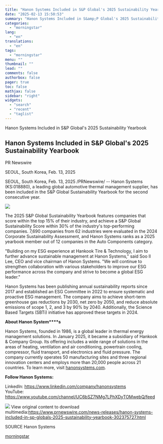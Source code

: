 ```yaml
---
title: "Hanon Systems Included in S&P Global's 2025 Sustainability Yearbook"
date: "2025-02-13 15:50:53"
summary: "Hanon Systems Included in S&amp;P Global's 2025 Sustainability Yearbook Hanon Systems Included in S&amp;P Global's 2025 Sustainability Yearbook PR Newswire SEOUL, South Korea, Feb. 13, 2025 SEOUL, South Korea, Feb. 13, 2025 /PRNewswire/ -- Hanon Systems (KS:018880), a leading global automotive thermal management supplier, has been included in the S&amp;P..."
categories:
  - "morningstar"
lang:
  - "en"
translations:
  - "en"
tags:
  - "morningstar"
menu: ""
thumbnail: ""
lead: ""
comments: false
authorbox: false
pager: true
toc: false
mathjax: false
sidebar: "right"
widgets:
  - "search"
  - "recent"
  - "taglist"
---
```


Hanon Systems Included in S&P Global's 2025 Sustainability Yearbook

Hanon Systems Included in S&P Global's 2025 Sustainability Yearbook
-------------------------------------------------------------------

PR Newswire

SEOUL, South Korea, Feb. 13, 2025


SEOUL, South Korea, Feb. 13, 2025 /PRNewswire/ -- Hanon Systems (KS:018880), a leading global automotive thermal management supplier, has been included in the S&P Global Sustainability Yearbook for the second consecutive year.

[![](https://mma.prnewswire.com/media/2592116/Hanon_Systems_new_logo_Logo.jpg)](https://mma.prnewswire.com/media/2592116/Hanon_Systems_new_logo_Logo.html)

The 2025 S&P Global Sustainability Yearbook features companies that score within the top 15% of their industry, and achieve a S&P Global Sustainability Score within 30% of the industry's top-performing companies. 7,690 companies from 62 industries were evaluated in the 2024 Corporate Sustainability Assessment, and Hanon Systems ranks as a 2025 yearbook member out of 12 companies in the Auto Components category.

"Building on my ESG experience at Hankook Tire & Technology, I aim to further advance sustainable management at Hanon Systems," said Soo Il Lee, CEO and vice chairman of Hanon Systems. "We will continue to strengthen collaboration with various stakeholders to improve our ESG performance across the company and strive to become a global ESG leader."

Hanon Systems has been publishing annual sustainability reports since 2017 and established an ESG Committee in 2022 to ensure systematic and proactive ESG management. The company aims to achieve short-term greenhouse gas reductions by 2030, net zero by 2050, and reduce absolute emissions of scope 1, 2, and 3 by 90% by 2040. Additionally, the Science Based Targets (SBTi) initiative has approved these targets in 2024.

**About Hanon System****s** 

Hanon Systems, founded in 1986, is a global leader in thermal energy management solutions. In January 2025, it became a subsidiary of Hankook & Company Group. Its offering includes a wide range of solutions in the areas of heating, ventilation and air conditioning, powertrain cooling, compressor, fluid transport, and electronics and fluid pressure. The company currently operates 50 manufacturing sites and three regional innovation centers and employs more than 20,000 people across 21 countries. To learn more, visit [hanonsystems.com](http://www.hanonsystems.com/).

**Follow Hanon Systems:** 

LinkedIn: <https://www.linkedin.com/company/hanonsystems>   
YouTube: <https://www.youtube.com/channel/UC6bSZ7NMg7LPhXDyTOMwebQ/feed>

 ![](https://c212.net/c/img/favicon.png?sn=CN18626&sd=2025-02-13) View original content to download multimedia:<https://www.prnewswire.com/news-releases/hanon-systems-included-in-sp-globals-2025-sustainability-yearbook-302375727.html>

SOURCE Hanon Systems

[morningstar](https://www.morningstar.com/news/pr-newswire/20250213cn18626/hanon-systems-included-in-sp-globals-2025-sustainability-yearbook)
